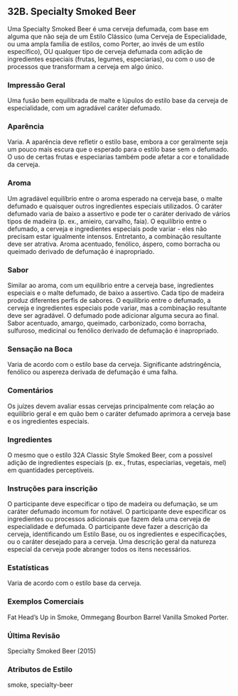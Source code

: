 ## 32B. Specialty Smoked Beer

Uma Specialty Smoked Beer é uma cerveja defumada, com base em alguma que não seja de um Estilo Clássico (uma Cerveja de Especialidade, ou uma ampla família de estilos, como Porter, ao invés de um estilo específico), OU qualquer tipo de cerveja defumada com adição de ingredientes especiais (frutas, legumes, especiarias), ou com o uso de processos que transformam a cerveja em algo único.

### Impressão Geral

Uma fusão bem equilibrada de malte e lúpulos do estilo base da cerveja de especialidade, com um agradável caráter defumado.

### Aparência

Varia. A aparência deve refletir o estilo base, embora a cor geralmente seja um pouco mais escura que o esperado para o estilo base sem o defumado. O uso de certas frutas e especiarias também pode afetar a cor e tonalidade da cerveja.

### Aroma

Um agradável equilíbrio entre o aroma esperado na cerveja base, o malte defumado e quaisquer outros ingredientes especiais utilizados. O caráter defumado varia de baixo a assertivo e pode ter o caráter derivado de vários tipos de madeira (p. ex., amieiro, carvalho, faia). O equilíbrio entre o defumado, a cerveja e ingredientes especiais pode variar - eles não precisam estar igualmente intensos. Entretanto, a combinação resultante deve ser atrativa. Aroma acentuado, fenólico, áspero, como borracha ou queimado derivado de defumação é inapropriado.

### Sabor

Similar ao aroma, com um equilíbrio entre a cerveja base, ingredientes especiais e o malte defumado, de baixo a assertivo. Cada tipo de madeira produz diferentes perfis de sabores. O equilíbrio entre o defumado, a cerveja e ingredientes especiais pode variar, mas a combinação resultante deve ser agradável. O defumado pode adicionar alguma secura ao final. Sabor acentuado, amargo, queimado, carbonizado, como borracha, sulfuroso, medicinal ou fenólico derivado de defumação é inapropriado.

### Sensação na Boca

Varia de acordo com o estilo base da cerveja. Significante adstringência, fenólico ou aspereza derivada de defumação é uma falha.

### Comentários

Os juízes devem avaliar essas cervejas principalmente com relação ao equilíbrio geral e em quão bem o caráter defumado aprimora a cerveja base e os ingredientes especiais.

### Ingredientes

O mesmo que o estilo 32A Classic Style Smoked Beer, com a possível adição de ingredientes especiais (p. ex., frutas, especiarias, vegetais, mel) em quantidades perceptíveis.

### Instruções para inscrição

O participante deve especificar o tipo de madeira ou defumação, se um caráter defumado incomum for notável. O participante deve especificar os ingredientes ou processos adicionais que fazem dela uma cerveja de especialidade e defumada. O participante deve fazer a descrição da cerveja, identificando um Estilo Base, ou os ingredientes e especificações, ou o caráter desejado para a cerveja. Uma descrição geral da natureza especial da cerveja pode abranger todos os itens necessários.

### Estatísticas

Varia de acordo com o estilo base da cerveja.

### Exemplos Comerciais

Fat Head’s Up in Smoke, Ommegang Bourbon Barrel Vanilla Smoked Porter.

### Última Revisão

Specialty Smoked Beer (2015)

### Atributos de Estilo

smoke, specialty-beer
